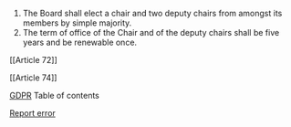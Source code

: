 
1. The Board shall elect a chair and two deputy chairs from amongst its members by simple majority.
2. The term of office of the Chair and of the deputy chairs shall be five years and be renewable once.




[[Article 72]]


[[Article 74]]



[GDPR](https://gdpr-info.eu)
Table of contents


[Report error](https://gdpr-info.eu/gf/?TB_iframe=true&height=306 "Your message")

